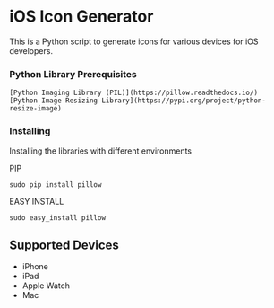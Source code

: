 # iOS Icon Generator

This is a Python script to generate icons for various devices for iOS developers.

### Python Library Prerequisites

```
[Python Imaging Library (PIL)](https://pillow.readthedocs.io/)
[Python Image Resizing Library](https://pypi.org/project/python-resize-image)
```

### Installing

Installing the libraries with different environments

PIP

```
sudo pip install pillow
```

EASY INSTALL

```
sudo easy_install pillow
```

## Supported Devices

* iPhone
* iPad
* Apple Watch
* Mac
